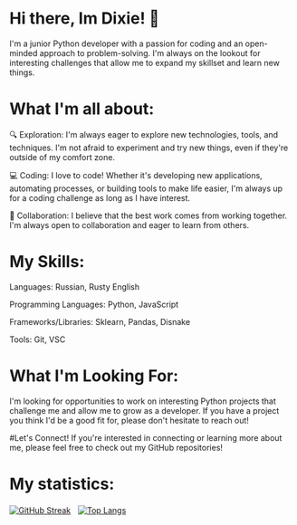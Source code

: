 # Hi there, Im Dixie! 👋

I'm a junior Python developer with a passion for coding and an open-minded approach to problem-solving. I'm always on the lookout for interesting challenges that allow me to expand my skillset and learn new things.

# What I'm all about:
🔍 Exploration: I'm always eager to explore new technologies, tools, and techniques. I'm not afraid to experiment and try new things, even if they're outside of my comfort zone.

💻 Coding: I love to code! Whether it's developing new applications, automating processes, or building tools to make life easier, I'm always up for a coding challenge as long as I have interest.

🤝 Collaboration: I believe that the best work comes from working together. I'm always open to collaboration and eager to learn from others.

# My Skills:

Languages: Russian, Rusty English

Programming Languages: Python, JavaScript

Frameworks/Libraries: Sklearn, Pandas, Disnake

Tools: Git, VSC

# What I'm Looking For:
I'm looking for opportunities to work on interesting Python projects that challenge me and allow me to grow as a developer. If you have a project you think I'd be a good fit for, please don't hesitate to reach out!

#Let's Connect!
If you're interested in connecting or learning more about me, please feel free to check out my GitHub repositories!

# My statistics:

[![GitHub Streak](http://github-readme-streak-stats.herokuapp.com?user=ItsDixie&theme=tokyonight)](https://git.io/streak-stats)ㅤ[![Top Langs](https://github-readme-stats.vercel.app/api/top-langs/?username=ItsDixie&layout=compact&theme=tokyonight)](https://github.com/anuraghazra/github-readme-stats) 




    
